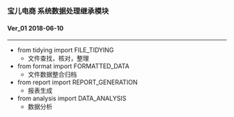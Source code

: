 ### 宝儿电商 系统数据处理继承模块

#### Ver_01 2018-06-10

---

- from tidying import FILE_TIDYING
    - 文件查找，核对，整理
- from format import FORMATTED_DATA
    - 文件数据整合归档
- from report import REPORT_GENERATION
    - 报表生成
- from analysis import DATA_ANALYSIS
    - 数据分析
